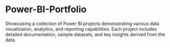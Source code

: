 # Power-BI-Portfolio
Showcasing a collection of Power BI projects demonstrating various data visualization, analytics, and reporting capabilities. Each project includes detailed documentation, sample datasets, and key insights derived from the data.
